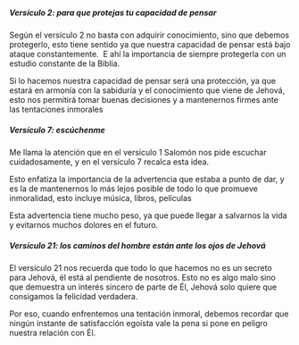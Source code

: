 ##### **Versículo 2:** para que protejas tu capacidad de pensar
Según el versículo 2 no basta con adquirir conocimiento, sino que debemos protegerlo, esto tiene sentido ya que nuestra capacidad de pensar está bajo ataque constantemente. 
E ahí la importancia de siempre protegerla con un estudio constante de la Biblia.

Si lo hacemos nuestra capacidad de pensar será una protección, ya que estará en armonía con la sabiduría y el conocimiento que viene de Jehová, esto nos permitirá tomar buenas decisiones y a mantenernos firmes ante las tentaciones inmorales

##### **Versículo 7:** escúchenme
Me llama la atención que en el versículo 1 Salomón nos pide escuchar cuidadosamente, y en el versículo 7 recalca esta idea.

Esto enfatiza la importancia de la advertencia que estaba a punto de dar, y es la de mantenernos lo más lejos posible de todo lo que promueve inmoralidad, esto incluye música, libros, películas

Esta advertencia tiene mucho peso, ya que puede llegar a salvarnos la vida y evitarnos muchos dolores en el futuro.

##### **Versículo 21:** los caminos del hombre están ante los ojos de Jehová
El versículo 21 nos recuerda que todo lo que hacemos no es un secreto para Jehová, él está al pendiente de nosotros. Esto no es algo malo sino que demuestra un interés sincero de parte de Él, Jehová solo quiere que consigamos la felicidad verdadera.

Por eso, cuando enfrentemos una tentación inmoral, debemos recordar que ningún instante de satisfacción egoísta vale la pena si pone en peligro nuestra relación con Él.